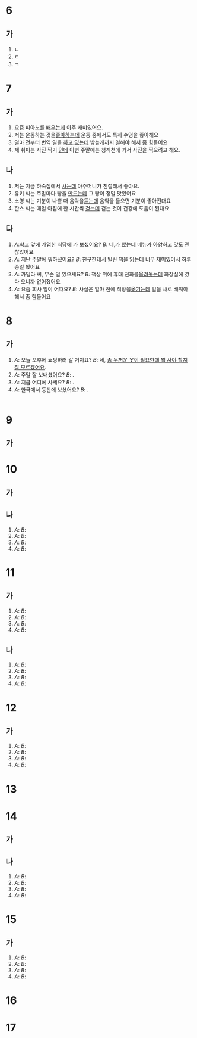 # 6
## 가
1. ㄴ
2. ㄷ
3. ㄱ
# 7
## 가
1. 요즘 피아노를 <u>배우는데</u> 아주 재미있어요.
2. 저는 운동하는 것을<u>좋아하는데</u> 운동 중에서도 특히 수영을 좋아해요
3. 얼마 전부터 번역 일을 <u>하고 있는데</u> 밤늦게까지 일해야 해서 좀 힘들어요
4. 제 취미는 사진 찍기 <u>인데</u> 이번 주말에는 청계천에 가서 사진을 찍으려고 해요.
## 나
1. 저는 지금 하숙집에서 <u>사는데</u> 아주머니가 친절해서 좋아요.
2. 유키 씨는 주말마다 빵을 <u>만드는데</u> 그 빵이 정말 맛있어요
3. 소영 씨는 기분이 나쁠 때 음악을<u>듣는데</u> 음악을 들으면 기분이 좋아진대요
4. 한스 씨는 매일 아침에 한 시간씩 <u>걷는데</u> 걷는 것이 건강에 도움이 된대요
## 다
1. *A*:학교 앞에 개업한 식당에 가 보셨어요?
   *B*: 네,<u>가 봤는데</u> 메뉴가 아양하고 맛도 괜찮았어요
2. *A*: 지난 주말에 뭐하셨어요?
   *B*: 친구한테서 빌린 책을 <u>읽는데</u> 너무 재미있어서 하루 종일 봤어요
3. *A*: 카밀라 씨, 무슨 일 있으세요?
   *B*: 책상 위에 휴대 전화를<u>올려놓는데</u> 화장실에 갔다 오니까 없어졌어요
4. *A*: 요즘 회사 일이 어때요?
   *B*:  사실은 얼마 전에 직장을<u>옮기는데</u> 일을 새로 배워야 해서 좀 힘들어요
# 8
## 가
1. *A*: 오늘 오후에 쇼핑하러 갈 거지요?
   *B*: 네, <u>좀 두꺼운 옷이 필요한데 뭘 사야 할지 잘 모르겠어요</u>.
2. *A*: 주말 잘 보내셨어요?
   *B*: <u></u>.
3. *A*: 지금 어디에 사세요?
   *B*: <u></u>.
4. *A*: 한국에서 등산에 보셨어요?
   *B*: <u></u>.

<table>

</table>

# 9
## 가
# 10
## 가
## 나

1. *A*:
   *B*: <u></u>
2. *A*:
   *B*: <u></u>
3. *A*:
   *B*: <u></u>
4. *A*:
   *B*: 
# 11
## 가

1. *A*:
   *B*: <u></u>
2. *A*:
   *B*: <u></u>
3. *A*:
   *B*: <u></u>
4. *A*:
   *B*: 
## 나

1. *A*:
   *B*: <u></u>
2. *A*:
   *B*: <u></u>
3. *A*:
   *B*: <u></u>
4. *A*:
   *B*: 
# 12
## 가
1. *A*:
   *B*: <u></u>
2. *A*:
   *B*: <u></u>
3. *A*:
   *B*: <u></u>
4. *A*:
   *B*: 
# 13
# 14
## 가
## 나
1. *A*:
   *B*: <u></u>
2. *A*:
   *B*: <u></u>
3. *A*:
   *B*: <u></u>
4. *A*:
   *B*: 
# 15
## 가
1. *A*:
   *B*: <u></u>
2. *A*:
   *B*: <u></u>
3. *A*:
   *B*: <u></u>
4. *A*:
   *B*: 
# 16
# 17